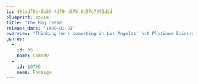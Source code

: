 ```yaml
---
id: 493edf8b-0b55-4df0-b975-0d97c79f2d1d
blueprint: movie
title: 'The Big Tease'
release_date: '1999-01-01'
overview: "Thinking he's competing in Los Angeles' hot Platinum Scissors contest, Scottish hairstylist Crawford (Craig Ferguson) leaves Glasgow with a film crew to capture the event. When he learns he's a mere audience member, Crawford must find a way to become the mane event. Abhorrent Norwegian Stig is his stiff-as-gel competition. Drew Carey and others make cameo appearances in this hysterical mockumentar"
genres:
  -
    id: 35
    name: Comedy
  -
    id: 10769
    name: Foreign
---
```

